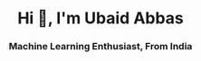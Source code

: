 <h1 align="center">Hi 👋, I'm Ubaid Abbas</h1>
<h3 align="center">Machine Learning Enthusiast, From India</h3>

<p align="left"> <img src="https://komarev.co
